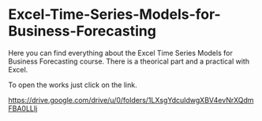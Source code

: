 # Excel-Time-Series-Models-for-Business-Forecasting

Here you can find everything about the Excel Time Series Models for Business Forecasting course. There is a theorical part and a practical with Excel.

To open the works just click on the link.

https://drive.google.com/drive/u/0/folders/1LXsgYdcuIdwgXBV4evNrXQdmFBA0LLIj
